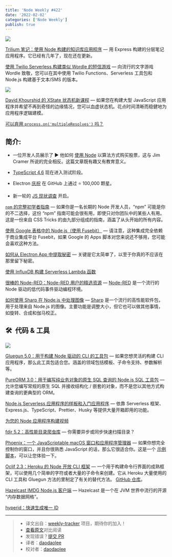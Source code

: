 ```yaml
---
title: 'Node Weekly #422'
date: '2022-02-02'
categories: ['Node Weekly']
publish: true
---
```

![](https://res.cloudinary.com/cpress/image/upload/w_1280,e_sharpen:60/t8tvbdiawyhwfzy0yw0i.jpg)

<!--以上是预览信息，图片一张或限制百字左右，前者优先-->
<!-- more -->

[Trilium 笔记：使用 Node 构建的知识库应用程序](https://nodeweekly.com/link/119068/web "github.com") — 用 Express 构建的分层笔记应用程序。它已经有几年了，现在还在更新。

[使用 Twilio Serverless 构建类似 Wordle 的短信游戏](https://nodeweekly.com/link/119047/web "www.twilio.com") — 向流行的文字游戏 Wordle 致敬，您可以在其中使用 Twilio Functions、Serverless 工具包和 Node.js 构建基于文本/SMS 的版本。

![](https://copm.s3.amazonaws.com/4bfba238.jpg)

[David Khourshid 的 XState 状态机新课程](https://nodeweekly.com/link/118999/web "frontendmasters.com") — 如果您在构建大型 JavaScript 应用程序并希望不再到奇怪的边缘情况，您可以血虚状态机。花点时间清晰而稳健地为应用程序逻辑建模。

[可以弃用 `process.on('multipleResolves')` 吗？](https://nodeweekly.com/link/119046/web "twitter.com")

## **简介:**

*   一位开发人员展示了 ▶️ 他如何 [使用 Node](https://nodeweekly.com/link/119052/web) 以算法方式购买股票，这与 Jim Cramer 所说的完全相反。这篇文章既有趣又有教育意义。
    
*   [TypeScript 4.6](https://nodeweekly.com/link/119049/web) 现在进入测试阶段。
    
*   Electron [庆祝](https://nodeweekly.com/link/119051/web) 在 GitHub 上通过 ⭐️ 100,000 颗星。
    
*   新一轮的 [JS 现状调查](https://nodeweekly.com/link/119072/web) 开启。
    
[`npm` 的完整初学者指南](https://nodeweekly.com/link/119069/web "css-tricks.com") — 如果你是一名长期的 Node 开发人员，“npm” 可能是你的不二选择，这份 “npm” 指南可能会很有用，即使只对你团队中的某些人有用。这是一份来自 CSS Tricks 的由九部分组成的指南，涵盖了从头开始的所有内容。

[使用 Google 表格中的 Node.js（使用 Fusebit）](https://nodeweekly.com/link/119053/web "fusebit.io") — 请注意，这种集成完全依赖于商业集成平台 Fusebit，如果 Google 的 Apps 脚本对您来说还不够用，您可能会喜欢这种方法。

[如何从 Electron App 中提取秘密](https://nodeweekly.com/link/119054/web "www.staszewski.me") — 关键是它太简单了，以至于你真的不应该在那里留下秘密。

[使用 InfluxDB 构建 Serverless Lambda 函数](https://nodeweekly.com/link/119001/web "www.influxdata.com")

[很棒的 Node-RED：Node-RED 用户的精选资源](https://nodeweekly.com/link/119055/web "github.com") — [Node-RED](https://nodeweekly.com/link/119056/web) 是一个流行的 Node 驱动的低代码事件驱动编程环境。

[如何使用 Sharp 在 Node.js 中处理图像](https://nodeweekly.com/link/119057/web "www.digitalocean.com") — [Sharp](https://nodeweekly.com/link/119058/web) 是一个流行的高性能软件包，用于处理来自 Node.js 的图像。主要功能是调整大小，但它也可以做其他事情，如旋转、合成和伽马校正。

## 🛠  代码 & 工具

![](https://res.cloudinary.com/cpress/image/upload/w_1280,e_sharpen:60/xf3s39po80sxweq0a0fq.jpg)

[Gluegun 5.0：用于构建 Node 驱动的 CLI 的工具包](https://nodeweekly.com/link/119059/web "github.com") — 如果您想灵活的构建 CLI 应用程序，那么此工具包适合您。涵盖的领域包括模板、子命令支持、参数解析等。

[PureORM 3.0：用于编写纯业务对象的原生 SQL 查询的 Node.js SQL 工具包](https://nodeweekly.com/link/119060/web "github.com") — 允许您编写常规的原生 SQL 并接收结构化 / 嵌套的对象，而不是您以其他方式构建查询的更典型的 ORM。

[Node.js Serverless 应用程序的样板和入门应用程序](https://nodeweekly.com/link/119070/web "github.com") — 依靠 Serverless 框架、Express.js、TypeScript、Prettier、Husky 等提供大量开箱即用的功能。

[为您的 Node 应用程序构建视频](https://nodeweekly.com/link/119002/web "get.mux.com")

[fdir 5.2：高性能目录爬虫库](https://nodeweekly.com/link/119061/web "github.com") — 你需要异步或同步快速扫描目录？

[Phoenix：一个 JavaScriptable macOS 窗口和应用程序管理器](https://nodeweekly.com/link/119062/web "github.com") — 如果你想完全控制你的窗口，并且你很熟悉 JavaScript 的话，那么它很适合你。这是一个 [示例脚本](https://nodeweekly.com/link/119063/web)，可以让您体验一下。

[Oclif 2.3：Heroku 的 Node 开放 CLI 框架](https://nodeweekly.com/link/119064/web "oclif.io") — 一个用于构建命令行界面的成熟框架，可以使用几个简单的字符或者大量的子命令来创建。它从 Heroku 大量使用的 CLI 工具和 Gluegun 方法的里制定了有关的替代方法。 [GitHub 仓库](https://nodeweekly.com/link/119065/web)。

[Hazelcast IMDG Node.js 客户端](https://nodeweekly.com/link/119066/web "github.com") — Hazelcast 是一个在 JVM 世界中流行的开源 “内存数据网格”。

[hyperid：快速生成唯一 ID](https://nodeweekly.com/link/119067/web)

---
> * 译文出自：[weekly-tracker](https://github.com/FEDarling/weekly-tracker) 项目，期待你的加入！
> * [查看原文](https://nodeweekly.com/issues/422)对比阅读
> * 发现错误？[提交 PR](https://github.com/FEDarling/weekly-tracker/blob/main/weeklys/node_weekly/422/README.md)
> * 译者：[daodaolee](https://github.com/daodaolee)
> * 校对者：[daodaolee](https://github.com/daodaolee)
